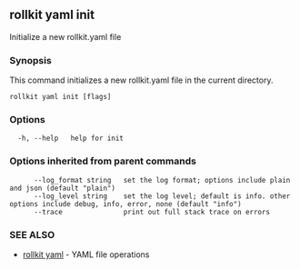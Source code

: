 ## rollkit yaml init

Initialize a new rollkit.yaml file

### Synopsis

This command initializes a new rollkit.yaml file in the current directory.

```
rollkit yaml init [flags]
```

### Options

```
  -h, --help   help for init
```

### Options inherited from parent commands

```
      --log_format string   set the log format; options include plain and json (default "plain")
      --log_level string    set the log level; default is info. other options include debug, info, error, none (default "info")
      --trace               print out full stack trace on errors
```

### SEE ALSO

* [rollkit yaml](rollkit_yaml.md)	 - YAML file operations
